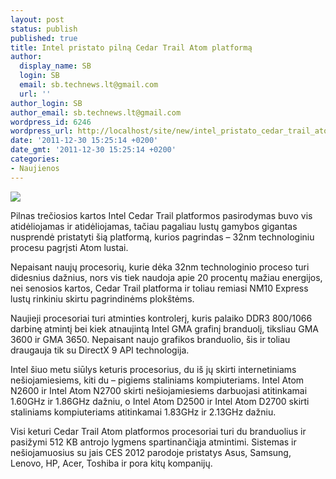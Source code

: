 ```yaml
---
layout: post
status: publish
published: true
title: Intel pristato pilną Cedar Trail Atom platformą
author:
  display_name: SB
  login: SB
  email: sb.technews.lt@gmail.com
  url: ''
author_login: SB
author_email: sb.technews.lt@gmail.com
wordpress_id: 6246
wordpress_url: http://localhost/site/new/intel_pristato_cedar_trail_atom_platforma/
date: '2011-12-30 15:25:14 +0200'
date_gmt: '2011-12-30 15:25:14 +0200'
categories:
- Naujienos
---
```

<div class="imgright"><img src="http://technews.lt/upload/intel-atom-logo-cedar-trail-1.jpg"  /></div>
<p>Pilnas trečiosios kartos Intel Cedar Trail platformos pasirodymas buvo vis atidėliojamas ir atidėliojamas, tačiau pagaliau lustų gamybos gigantas nusprendė pristatyti šią platformą, kurios pagrindas – 32nm technologiniu procesu pagrįsti Atom lustai.</p>
<p>Nepaisant naujų procesorių, kurie dėka 32nm technologinio proceso turi didesnius dažnius, nors vis tiek naudoja apie 20 procentų mažiau energijos, nei senosios kartos, Cedar Trail platforma ir toliau remiasi NM10 Express lustų rinkiniu skirtu pagrindinėms plokštėms.</p>
<p>Naujieji procesoriai turi atminties kontrolerį, kuris palaiko DDR3 800/1066 darbinę atmintį bei kiek atnaujintą Intel GMA grafinį branduolį, tiksliau GMA 3600 ir GMA 3650. Nepaisant naujo grafikos branduolio, šis ir toliau draugauja tik su DirectX 9 API technologija.</p>
<p>Intel šiuo metu siūlys keturis procesorius, du iš jų skirti internetiniams nešiojamiesiems, kiti du – pigiems staliniams kompiuteriams. Intel Atom N2600 ir Intel Atom N2700 skirti nešiojamiesiems darbuojasi atitinkamai 1.60GHz ir 1.86GHz dažniu, o Intel Atom D2500 ir Intel Atom D2700 skirti staliniams kompiuteriams atitinkamai 1.83GHz ir 2.13GHz dažniu.</p>
<p>Visi keturi Cedar Trail Atom platformos procesoriai turi du branduolius ir pasižymi 512 KB antrojo lygmens spartinančiąja atmintimi. Sistemas ir nešiojamuosius su jais CES 2012 parodoje pristatys Asus, Samsung, Lenovo, HP, Acer, Toshiba ir pora kitų kompanijų.<br /></p>
